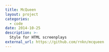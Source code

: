 ```yaml
---
title: McQueen
layout: project
categories:
  - code
date: 2014-10-25
description: >-
  Style for HTML screenplays
external_url: https://github.com/rnkn/mcqueen
---
```

